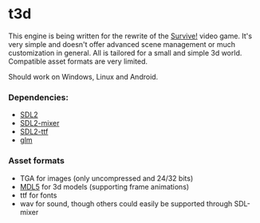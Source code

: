 # t3d

This engine is being written for the rewrite of the [Survive!](http://www.indiedb.com/games/survive) video game.
It's very simple and doesn't offer advanced scene management or much customization in general. All is tailored for a small and simple 3d world. Compatible asset formats are very limited.

Should work on Windows, Linux and Android.

### Dependencies:
 - [SDL2](https://www.libsdl.org/)
 - [SDL2-mixer](https://www.libsdl.org/projects/SDL_mixer/)
 - [SDL2-ttf](https://www.libsdl.org/projects/SDL_ttf/)
 - [glm](http://glm.g-truc.net)

### Asset formats
 - TGA for images (only uncompressed and 24/32 bits)
 - [MDL5](http://www.conitec.net/manual_d/prog_mdlhmp.html) for 3d models (supporting frame animations)
 - ttf for fonts
 - wav for sound, though others could easily be supported through SDL-mixer 
